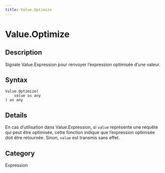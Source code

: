 ```yaml
---
title: Value.Optimize
---
```


# Value.Optimize


## Description

Signale Value.Expression pour renvoyer l’expression optimisée d’une valeur.


## Syntax

```powerquery
Value.Optimize(
    value as any
) as any
```


## Details

En cas d’utilisation dans Value.Expression, si <code>value</code> représente une requête qui peut être optimisée, cette fonction indique que l’expression optimisée doit être retournée. Sinon, <code>value</code> est transmis sans effet.



## Category
Expression
